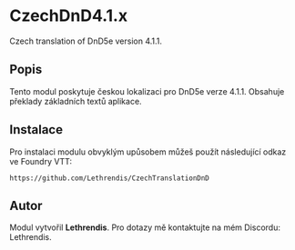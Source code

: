 
# CzechDnD4.1.x

Czech translation of DnD5e version 4.1.1.

## Popis
Tento modul poskytuje českou lokalizaci pro DnD5e verze 4.1.1. Obsahuje překlady základních textů aplikace.

## Instalace
Pro instalaci modulu obvyklým upůsobem můžeš použít následující odkaz ve Foundry VTT:

```
https://github.com/Lethrendis/CzechTranslationDnD
```

## Autor
Modul vytvořil **Lethrendis**. Pro dotazy mě kontaktujte na mém Discordu: Lethrendis.
